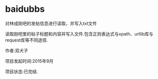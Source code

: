 # baidubbs
对林成刚吧的发帖信息进行读取，并写入txt文件

读取刚吧里的帖子标题和内容并写入文件.包含正则表达式与xpath、urllib库与request库等不同途径.

作者:双犬子

项目发起时间:2015年9月

项目状态:已完结.
